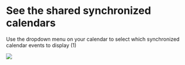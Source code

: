# See the shared synchronized calendars

<p class="no-margin">Use the dropdown menu on your calendar to select which synchronized calendar events to display (1)</p>
<p class="no-margin"></p>
<div class="intercom-container"><img src="/assets/img/teams-pro/shared_synchro.png"></div>
<p class="no-margin"></p>






